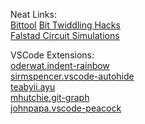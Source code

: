 Neat Links:  
[Bittool]([(http://www.bradgoodman.com/bittool/)])
[Bit Twiddling Hacks](http://graphics.stanford.edu/~seander/bithacks.html)  
[Falstad Circuit Simulations](https://www.falstad.com/mathphysics.html)  

VSCode Extensions:  
[oderwat.indent-rainbow](https://marketplace.visualstudio.com/items?itemName=oderwat.indent-rainbow)  
[sirmspencer.vscode-autohide](https://marketplace.visualstudio.com/items?itemName=sirmspencer.vscode-autohide)  
[teabyii.ayu](https://marketplace.visualstudio.com/items?itemName=teabyii.ayu)  
[mhutchie.git-graph](https://marketplace.visualstudio.com/items?itemName=mhutchie.git-graph)  
[johnpapa.vscode-peacock](https://marketplace.visualstudio.com/items?itemName=johnpapa.vscode-peacock)  
